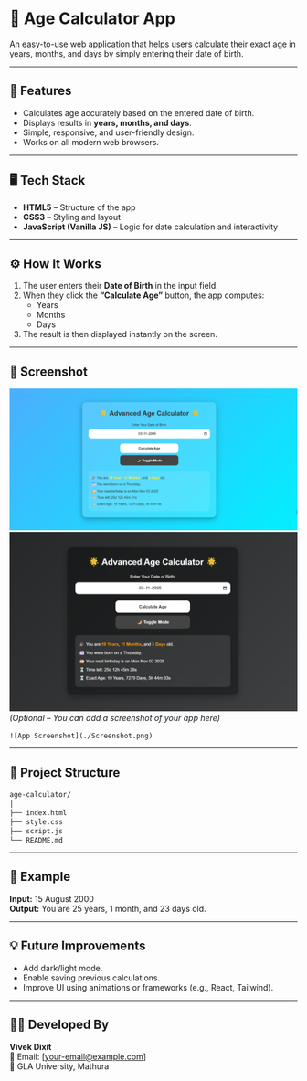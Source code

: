 # 🧮 Age Calculator App

An easy-to-use web application that helps users calculate their exact age in years, months, and days by simply entering their date of birth.  

---

## 🚀 Features

- Calculates age accurately based on the entered date of birth.  
- Displays results in **years, months, and days**.  
- Simple, responsive, and user-friendly design.  
- Works on all modern web browsers.  

---

## 🖥️ Tech Stack

- **HTML5** – Structure of the app  
- **CSS3** – Styling and layout  
- **JavaScript (Vanilla JS)** – Logic for date calculation and interactivity  

---

## ⚙️ How It Works

1. The user enters their **Date of Birth** in the input field.  
2. When they click the **“Calculate Age”** button, the app computes:  
   - Years  
   - Months  
   - Days  
3. The result is then displayed instantly on the screen.

---

## 📸 Screenshot

![App Screenshot](./Screenshot%201.png)
![App Screenshot](./Screenshot%202.png)
*(Optional – You can add a screenshot of your app here)*  
```
![App Screenshot](./Screenshot.png)
```

---

## 📂 Project Structure

```
age-calculator/
│
├── index.html
├── style.css
├── script.js
└── README.md
```

---

## 🧩 Example

**Input:** 15 August 2000  
**Output:** You are 25 years, 1 month, and 23 days old.

---

## 💡 Future Improvements

- Add dark/light mode.  
- Enable saving previous calculations.  
- Improve UI using animations or frameworks (e.g., React, Tailwind).  

---

## 👨‍💻 Developed By

**Vivek Dixit**  
📧 Email: [your-email@example.com]  
🏫 GLA University, Mathura  
